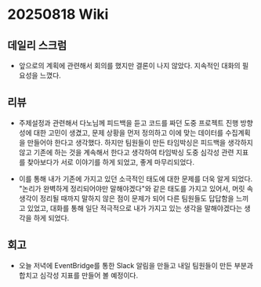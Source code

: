 # 20250818 Wiki

## 데일리 스크럼

- 앞으로의 계획에 관련해서 회의를 했지만 결론이 나지 않았다. 지속적인 대화의 필요성을 느꼈다.

## 리뷰

- 주제설정과 관련해서 다노님께 피드백을 듣고 코드를 짜던 도중 프로젝트 진행 방향성에 대한 고민이 생겼고, 문제 상황을 먼저 정의하고 이에 맞는 데이터를 수집계획을 만들어야 한다고 생각했다. 하지만 팀원들이 만든 타임박싱은 피드백을 생각하지 않고 기존에 하는 것을 계속해서 한다고 생각하여 타임박싱 도중 심각성 관련 지표를 찾아보다가 서로 이야기를 하게 되었고, 좋게 마무리되었다.

- 이를 통해 내가 기존에 가지고 있던 소극적인 태도에 대한 문제를 더욱 알게 되었다. "논리가 완벽하게 정리되어야만 말해야겠다"와 같은 태도를 가지고 있어서, 머릿 속 생각이 정리될 때까지 말하지 않은 점이 문제가 되어 다른 팀원들도 답답함을 느끼고 있었고, 대화를 통해 일단 적극적으로 내가 가지고 있는 생각을 말해야겠다는 생각을 하게 되었다.

## 회고

- 오늘 저녁에 EventBridge를 통한 Slack 알림을 만들고 내일 팀원들이 만든 부분과 합치고 심각성 지표를 만들어 볼 예정이다.
